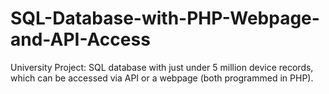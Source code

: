 # SQL-Database-with-PHP-Webpage-and-API-Access
 University Project: SQL database with just under 5 million device records, which can be accessed via API or a webpage (both programmed in PHP).
